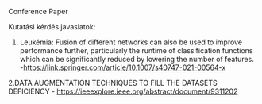 Conference Paper

Kutatási kérdés javaslatok:

1. Leukémia: Fusion of different networks can also be used to improve performance further, particularly the runtime of classification functions which can be significantly reduced by lowering the number of features. -https://link.springer.com/article/10.1007/s40747-021-00564-x

2.DATA AUGMENTATION TECHNIQUES TO FILL THE DATASETS DEFICIENCY - https://ieeexplore.ieee.org/abstract/document/9311202 

